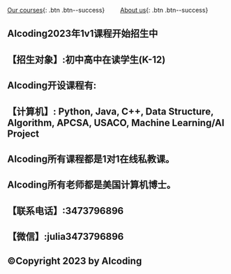 [Our courses](course.md){: .btn .btn--success} &nbsp; &nbsp; &nbsp; &nbsp; [About us](about.md){: .btn .btn--success}

##  AIcoding2023年1v1课程开始招生中
## 【招生对象】:初中高中在读学生(K-12)

## AIcoding开设课程有:
## 【计算机】: Python, Java, C++, Data Structure, Algorithm, APCSA, USACO, Machine Learning/AI Project
## AIcoding所有课程都是1对1在线私教课。
## AIcoding所有老师都是美国计算机博士。


## 【联系电话】:3473796896
## 【微信】:julia3473796896
## ©Copyright 2023 by AIcoding
